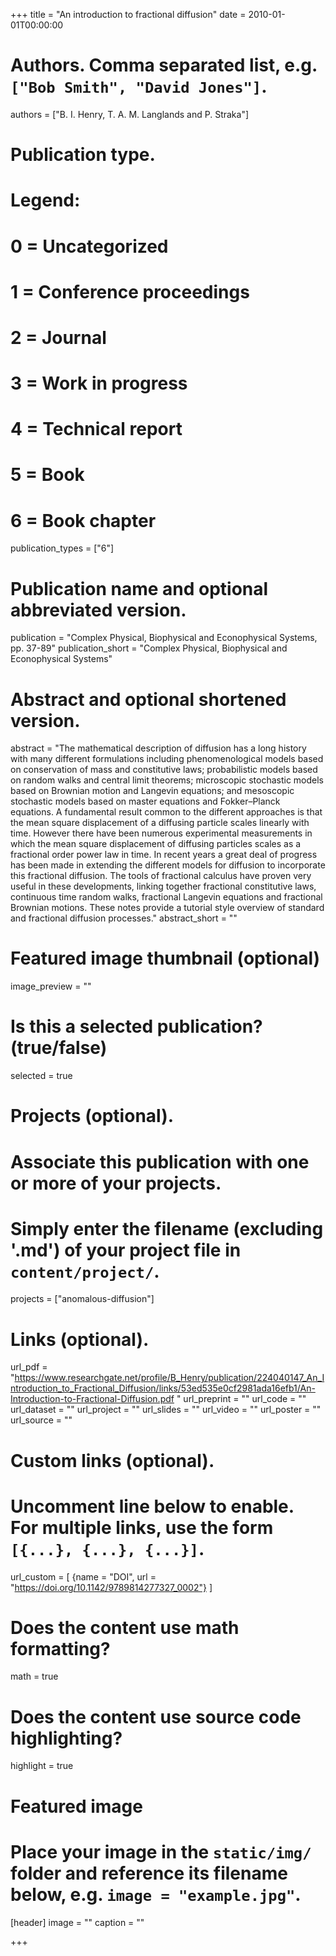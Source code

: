 +++
title = "An introduction to fractional diffusion"
date = 2010-01-01T00:00:00

# Authors. Comma separated list, e.g. `["Bob Smith", "David Jones"]`.
authors = ["B. I. Henry, T. A. M. Langlands and P. Straka"]

# Publication type.
# Legend:
# 0 = Uncategorized
# 1 = Conference proceedings
# 2 = Journal
# 3 = Work in progress
# 4 = Technical report
# 5 = Book
# 6 = Book chapter
publication_types = ["6"]

# Publication name and optional abbreviated version.
publication = "Complex Physical, Biophysical and Econophysical Systems, pp. 37-89"
publication_short = "Complex Physical, Biophysical and Econophysical Systems"

# Abstract and optional shortened version.
abstract = "The mathematical description of diffusion has a long history with many different formulations including phenomenological models based on conservation of mass and constitutive laws; probabilistic models based on random walks and central limit theorems; microscopic stochastic models based on Brownian motion and Langevin equations; and mesoscopic stochastic models based on master equations and Fokker–Planck equations. A fundamental result common to the different approaches is that the mean square displacement of a diffusing particle scales linearly with time. However there have been numerous experimental measurements in which the mean square displacement of diffusing particles scales as a fractional order power law in time. In recent years a great deal of progress has been made in extending the different models for diffusion to incorporate this fractional diffusion. The tools of fractional calculus have proven very useful in these developments, linking together fractional constitutive laws, continuous time random walks, fractional Langevin equations and fractional Brownian motions. These notes provide a tutorial style overview of standard and fractional diffusion processes."
abstract_short = ""

# Featured image thumbnail (optional)
image_preview = ""

# Is this a selected publication? (true/false)
selected = true

# Projects (optional).
#   Associate this publication with one or more of your projects.
#   Simply enter the filename (excluding '.md') of your project file in `content/project/`.
projects = ["anomalous-diffusion"]

# Links (optional).
url_pdf = "https://www.researchgate.net/profile/B_Henry/publication/224040147_An_Introduction_to_Fractional_Diffusion/links/53ed535e0cf2981ada16efb1/An-Introduction-to-Fractional-Diffusion.pdf    "
url_preprint = ""
url_code = ""
url_dataset = ""
url_project = ""
url_slides = ""
url_video = ""
url_poster = ""
url_source = ""

# Custom links (optional).
#   Uncomment line below to enable. For multiple links, use the form `[{...}, {...}, {...}]`.
url_custom = [
    {name = "DOI", url = "https://doi.org/10.1142/9789814277327_0002"}
]


# Does the content use math formatting?
math = true

# Does the content use source code highlighting?
highlight = true

# Featured image
# Place your image in the `static/img/` folder and reference its filename below, e.g. `image = "example.jpg"`.
[header]
image = ""
caption = ""

+++
